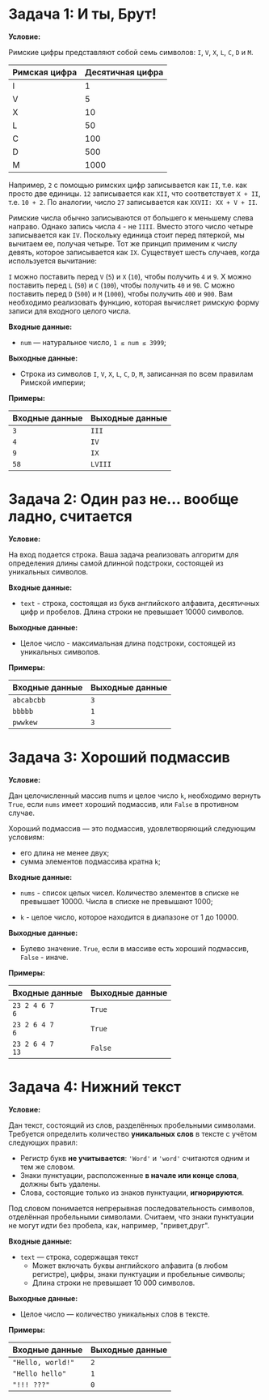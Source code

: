 # Задача 1: И ты, Брут!

**Условие:**

Римские цифры представляют собой семь символов: `I`, `V`, `X`, `L`, `C`, `D` и `M`.

|Римская цифра|	Десятичная цифра|
|-------------|-----------------|
|I	          |1                |
|V	          |5                |
|X	          |10               |
|L	          |50               |
|C	          |100              |
|D	          |500              |
|M	          |1000             |

Например, `2` с помощью римских цифр записывается как `II`, т.е. как просто две единицы. `12` записывается как `XII`, что соответствует `X + II`, т.е. `10 + 2`. По аналогии, число `27` записывается как `XXVII: XX + V + II`.

Римские числа обычно записываются от большего к меньшему слева направо. Однако запись числа `4` - не `IIII`. Вместо этого число четыре записывается как `IV`. Поскольку единица стоит перед пятеркой, мы вычитаем ее, получая четыре. Тот же принцип применим к числу девять, которое записывается как `IX`. Существует шесть случаев, когда используется вычитание:

`I` можно поставить перед `V` (`5`) и `X` (`10`), чтобы получить `4` и `9`.
X можно поставить перед `L` (`50`) и `C` (`100`), чтобы получить `40` и `90`.
C можно поставить перед `D` (`500`) и `M` (`1000`), чтобы получить `400` и `900`.
Вам необходимо реализовать функцию, которая вычисляет римскую форму записи для входного целого числа.

**Входные данные:**

- `num` — натуральное число, `1 ≤ num ≤ 3999`;

**Выходные данные:**

- Строка из символов `I`, `V`, `X`, `L`, `C`, `D`, `M`, записанная по всем правилам Римской империи;

**Примеры:**

| Входные данные | Выходные данные |
|----------------|-----------------|
| `3`            | `III`           |
| `4`            | `IV`            |
| `9`            | `IX`            |
| `58`           | `LVIII`         |

# Задача 2: Один раз не... вообще ладно, считается

**Условие:**

На вход подается строка. Ваша задача реализовать алгоритм для определения длины самой длинной подстроки, состоящей из уникальных символов.

**Входные данные:**

- `text` - строка, состоящая из букв английского алфавита, десятичных цифр и пробелов. Длина строки не превышает 10000 символов.

**Выходные данные:**

- Целое число - максимальная длина подстроки, состоящей из уникальных символов.

**Примеры:**

| Входные данные     | Выходные данные  |
|--------------------|------------------|
| `abcabcbb`         | `3`              |
| `bbbbb`            | `1`              | 
| `pwwkew`           | `3`              |

# Задача 3: Хороший подмассив

**Условие:**

Дан целочисленный массив nums и целое число `k`, необходимо вернуть `True`, если `nums` имеет хороший подмассив, или `False` в противном случае.

Хороший подмассив — это подмассив, удовлетворяющий следующим условиям:
- его длина не менее двух;
- сумма элементов подмассива кратна `k`;

**Входные данные:**

- `nums` - список целых чисел. Количество элементов в списке не превышает 10000. Числа в списке не превышают 1000;

- `k` - целое число, которое находится в диапазоне от 1 до 10000.

**Выходные данные:**

- Булево значение. `True`, если в массиве есть хороший подмассив, `False` - иначе.


**Примеры:**

| Входные данные          | Выходные данные  |
|-------------------------|------------------|
| `23 2 4 6 7`<br>`6`     | `True`           |
| `23 2 6 4 7`<br>`6`     | `True`           |
| `23 2 6 4 7`<br>`13`    | `False`          |

# Задача 4: Нижний текст

**Условие:**  

Дан текст, состоящий из слов, разделённых пробельными символами. Требуется определить количество **уникальных слов** в тексте с учётом следующих правил:  
- Регистр букв **не учитывается**: `'Word'` и `'word'` считаются одним и тем же словом.  
- Знаки пунктуации, расположенные **в начале или конце слова**, должны быть удалены.  
- Слова, состоящие только из знаков пунктуации, **игнорируются**.  

Под словом понимается непрерывная последовательность символов, отделённая пробельными символами. Cчитаем, что знаки пунктуации не могут идти без пробела, как, например, "привет,друг".

**Входные данные:**  
- `text` — строка, содержащая текст  
  - Может включать буквы английского алфавита (в любом регистре), цифры, знаки пунктуации и пробельные символы;
  - Длина строки не превышает 10 000 символов.

**Выходные данные:**  
- Целое число — количество уникальных слов в тексте.

**Примеры:**

| Входные данные        | Выходные данные  |
|-----------------------|------------------|
| `"Hello, world!"`     | `2`              |
| `"Hello hello"`       | `1`              |
| `"!!! ???"`           | `0`              |